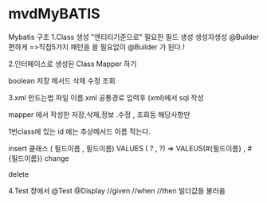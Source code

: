 # mvdMyBATIS
Mybatis 구조
1.Class 생성 "엔티티기준으로"
필요한 필드 생성
생성자생성
@Builder 편하게
 =>직접5가지 패턴을 쓸 필요없이
@Builder 가 된다.!

2.인터페이스로 생성된
Class  Mapper 하기
 
boolean 저장 메서드
              삭제
              수정
              조회


3.xml 만드는법
파일
이름.xml
공통경로 입력후
(xml)에서
sql 작성

mapper 에서 작성한
저장,삭제,정보 .수정 , 조회등 
해당사항만


1번class에 있는
id 에는 추상메서드 이름 적는다.


insert
 클래스
( 필드이름  , 필드이름)
VALUES ( ? , ?)
=> VALEUS(#{필드이름} , #{필드이름})
change

delete


4.Test 창에서
@Test
@Display
//given
//when
//then
빌더값들 불러옴
